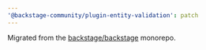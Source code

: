 ```yaml
---
'@backstage-community/plugin-entity-validation': patch
---
```


Migrated from the [backstage/backstage](https://github.com/backstage/backstage) monorepo.
